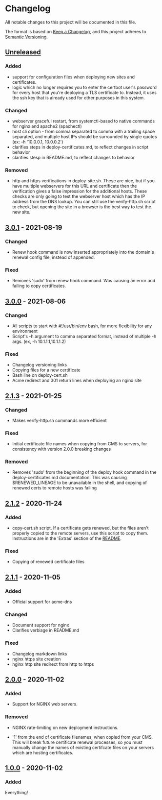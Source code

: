 # Changelog

All notable changes to this project will be documented in this file.

The format is based on [Keep a Changelog](https://keepachangelog.com/en/1.0.0/),
and this project adheres to [Semantic Versioning](https://semver.org/spec/v2.0.0.html).

## [Unreleased]

### Added

- support for configuration files when deploying new sites and certificates.
- logic which no longer requires you to enter the certbot user's password for every host that you're deploying a TLS certificate to. Instead, it uses the ssh key that is already used for other purposes in this system.

### Changed

- webserver graceful restart, from systemctl-based to native commands for nginx and apache2 (apachectl)
- host cli option - from comma separated to comma with a trailing space separated, and multiple host IPs should be surrounded by single quotes (ex: -h '10.0.0.1, 10.0.0.2')
- clarifies steps in deploy-certificates.md, to reflect changes in script behavior
- clarifies stesp in README.md, to reflect changes to behavior

### Removed

- http and https verifications in deploy-site.sh. These are nice, but if you have multiple webservers for this URL and certificate then the verification gives a false impression for the additional hosts. These checks are only going to test the webserver host which has the IP address from the DNS lookup. You can still use the verify-http.sh script to check, but opening the site in a browser is the best way to test the new site.

## [3.0.1] - 2021-08-19

### Changed

- Renew hook command is now inserted appropriately into the domain's renewal config file, instead of appended.

### Fixed

- Removes 'sudo' from renew hook command. Was causing an error and failing to copy certificates.

## [3.0.0] - 2021-08-06

### Changed

- All scripts to start with #!/usr/bin/env bash, for more flexibility for any environment
- Script's -h argument to comma separated format, instead of multiple -h args. (ex, -h 10.1.1.1,10.1.1.2)

### Fixed

- Changelog versioning links
- Copying files for a new certificate
- Bash line on deploy-cert.sh
- Acme redirect and 301 return lines when deploying an nginx site

## [2.1.3] - 2021-01-25

### Changed

- Makes verify-http.sh commands more efficient

### Fixed

- Initial certificate file names when copying from CMS to servers, for consistency with version 2.0.0 breaking changes

### Removed

- Removes 'sudo' from the beginning of the deploy hook command in the deploy-certificates.md documentation. This was causing $RENEWED_LINEAGE to be unavailable in the shell, and copying of renewed certs to remote hosts was failing

## [2.1.2] - 2020-11-24

### Added

- copy-cert.sh script. If a certificate gets renewed, but the files aren't properly copied to the remote servers, use this script to copy them. Instructions are in the 'Extras' section of the [README](./README.md).

### Fixed

- Copying of renewed certificate files

## [2.1.1] - 2020-11-05

### Added

- Official support for acme-dns

### Changed

- Document support for nginx
- Clarifies verbiage in README.md

### Fixed

- Changelog markdown links
- nginx https site creation
- nginx http site redirect from http to https

## [2.0.0] - 2020-11-02

### Added

- Support for NGINX web servers.

### Removed

- NGINX rate-limiting on new deployment instructions.

- '1' from the end of certificate filenames, when copied from your CMS. This will break future certificate renewal processes, so you must manually change the names of existing certifcate files on your servers which are hosting certificates.

## [1.0.0] - 2020-11-02

### Added

Everything!

[Unreleased]: https://github.com/endeavorcomm/le-cms/compare/v3.0.0...HEAD
[3.0.1]: https://github.com/endeavorcomm/le-cms/compare/v3.0.1...v3.0.0
[3.0.0]: https://github.com/endeavorcomm/le-cms/compare/v3.0.0...v2.1.3
[2.1.3]: https://github.com/endeavorcomm/le-cms/compare/v2.1.2...v2.1.3
[2.1.2]: https://github.com/endeavorcomm/le-cms/compare/2.1.1...v2.1.2
[2.1.1]: https://github.com/endeavorcomm/le-cms/compare/2.0.0...2.1.1
[2.0.0]: https://github.com/endeavorcomm/le-cms/compare/1.0.0...2.0.0
[1.0.0]: https://github.com/endeavorcomm/le-cms/releases/tag/1.0.0

